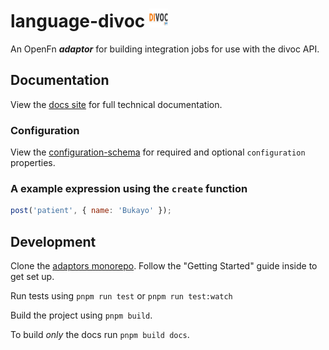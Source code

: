 # language-divoc <img src='./assets/square.png' width="30" height="30"/>

An OpenFn **_adaptor_** for building integration jobs for use with the divoc API.

## Documentation

View the [docs site](https://docs.openfn.org/adaptors/packages/divoc-docs)
for full technical documentation.

### Configuration

View the
[configuration-schema](https://docs.openfn.org/adaptors/packages/divoc-configuration-schema/)
for required and optional `configuration` properties.

### A example expression using the `create` function

```js
post('patient', { name: 'Bukayo' });
```

## Development

Clone the [adaptors monorepo](https://github.com/OpenFn/adaptors). Follow the
"Getting Started" guide inside to get set up.

Run tests using `pnpm run test` or `pnpm run test:watch`

Build the project using `pnpm build`.

To build _only_ the docs run `pnpm build docs`.
